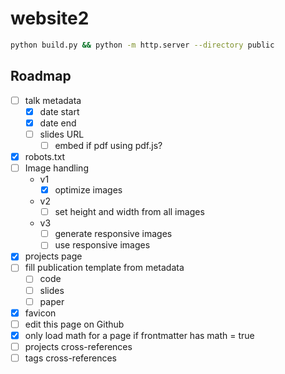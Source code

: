 # website2

```bash
python build.py && python -m http.server --directory public
```

## Roadmap

- [ ] talk metadata
  - [x] date start
  - [x] date end
  - [ ] slides URL
    - [ ] embed if pdf using pdf.js?
- [x] robots.txt
- [ ] Image handling
  - v1
    - [x] optimize images
  - v2
    - [ ] set height and width from all images
  - v3
    - [ ] generate responsive images
    - [ ] use responsive images
- [x] projects page
- [ ] fill publication template from metadata
  - [ ] code
  - [ ] slides
  - [ ] paper
- [x] favicon
- [ ] edit this page on Github
- [x] only load math for a page if frontmatter has math = true
- [ ] projects cross-references
- [ ] tags cross-references